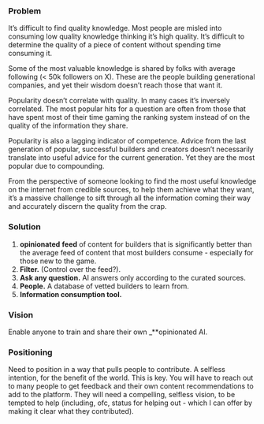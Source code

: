 ### Problem
It’s difficult to find quality knowledge.
Most people are misled into consuming low quality knowledge thinking it’s high quality.
It’s difficult to determine the quality of a piece of content without spending time consuming it.

Some of the most valuable knowledge is shared by folks with average following (< 50k followers on X). These are the people building generational companies, and yet their wisdom doesn’t reach those that want it.

Popularity doesn’t correlate with quality. In many cases it’s inversely correlated. The most popular hits for a question are often from those that have spent most of their time gaming the ranking system instead of on the quality of the information they share.

Popularity is also a lagging indicator of competence. Advice from the last generation of popular, successful builders and creators doesn’t necessarily translate into useful advice for the current generation. Yet they are the most popular due to compounding.

From the perspective of someone looking to find the most useful knowledge on the internet from credible sources, to help them achieve what they want, it’s a massive challenge to sift through all the information coming their way and accurately discern the quality from the crap.
### Solution
1. **opinionated** **feed** of content for builders that is significantly better than the average feed of content that most builders consume - especially for those new to the game.
2. **Filter.** (Control over the feed?).
3. **Ask any question.** AI answers only according to the curated sources.
4. **People.** A database of vetted builders to learn from.
5. **Information consumption tool.**

### Vision

Enable anyone to train and share their own _**opinionated AI.

### Positioning
Need to position in a way that pulls people to contribute. A selfless intention, for the benefit of the world. This is key. You will have to reach out to many people to get feedback and their own content recommendations to add to the platform. They will need a compelling, selfless vision, to be tempted to help (including, ofc, status for helping out - which I can offer by making it clear what they contributed).